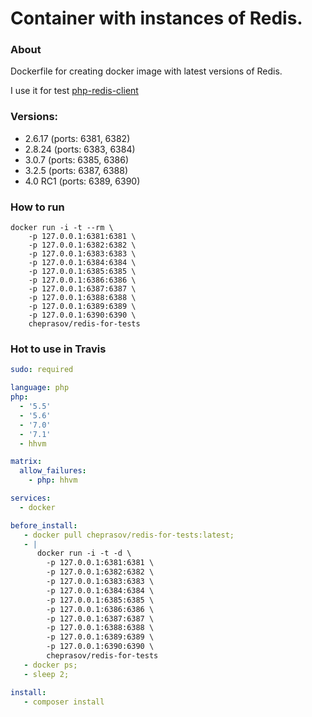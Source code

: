 Container with instances of Redis.
===

### About

Dockerfile for creating docker image with latest versions of Redis.

I use it for test [php-redis-client](https://github.com/cheprasov/php-redis-client)

### Versions:
- 2.6.17 (ports: 6381, 6382)
- 2.8.24 (ports: 6383, 6384)
- 3.0.7 (ports: 6385, 6386)
- 3.2.5 (ports: 6387, 6388)
- 4.0 RC1 (ports: 6389, 6390)

### How to run
```
docker run -i -t --rm \
    -p 127.0.0.1:6381:6381 \
    -p 127.0.0.1:6382:6382 \
    -p 127.0.0.1:6383:6383 \
    -p 127.0.0.1:6384:6384 \
    -p 127.0.0.1:6385:6385 \
    -p 127.0.0.1:6386:6386 \
    -p 127.0.0.1:6387:6387 \
    -p 127.0.0.1:6388:6388 \
    -p 127.0.0.1:6389:6389 \
    -p 127.0.0.1:6390:6390 \
    cheprasov/redis-for-tests
```

### Hot to use in Travis

```yml
sudo: required

language: php
php:
  - '5.5'
  - '5.6'
  - '7.0'
  - '7.1'
  - hhvm

matrix:
  allow_failures:
    - php: hhvm

services:
  - docker

before_install:
   - docker pull cheprasov/redis-for-tests:latest;
   - |
      docker run -i -t -d \
        -p 127.0.0.1:6381:6381 \
        -p 127.0.0.1:6382:6382 \
        -p 127.0.0.1:6383:6383 \
        -p 127.0.0.1:6384:6384 \
        -p 127.0.0.1:6385:6385 \
        -p 127.0.0.1:6386:6386 \
        -p 127.0.0.1:6387:6387 \
        -p 127.0.0.1:6388:6388 \
        -p 127.0.0.1:6389:6389 \
        -p 127.0.0.1:6390:6390 \
        cheprasov/redis-for-tests
   - docker ps;
   - sleep 2;

install:
   - composer install

```
